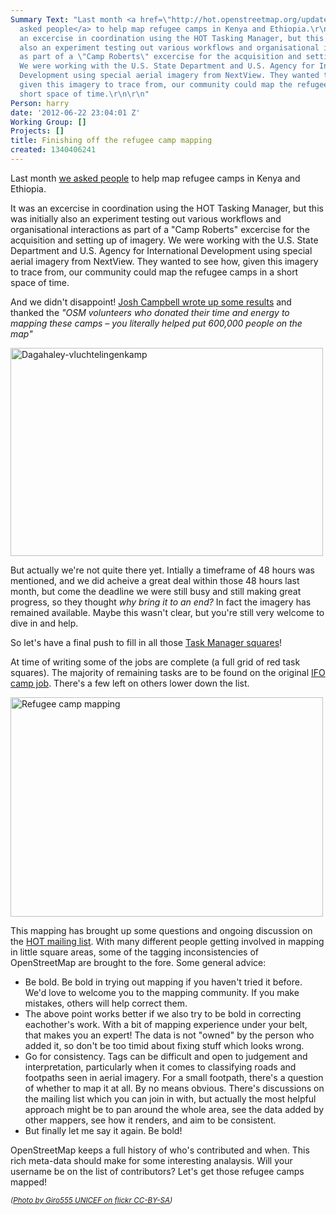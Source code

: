 ```yaml
---
Summary Text: "Last month <a href=\"http://hot.openstreetmap.org/updates/2012-05-18_first_use_of_new_imagery_agreement_join_hot_to_trace_refugee_camps_in_kenya_and_e\">we
  asked people</a> to help map refugee camps in Kenya and Ethiopia.\r\n\r\nIt was
  an excercise in coordination using the HOT Tasking Manager, but this was initially
  also an experiment testing out various workflows and organisational interactions
  as part of a \"Camp Roberts\" excercise for the acquisition and setting up of imagery.
  We were working with the U.S. State Department and U.S. Agency for International
  Development using special aerial imagery from NextView. They wanted to see how,
  given this imagery to trace from, our community could map the refugee camps in a
  short space of time.\r\n\r\n"
Person: harry
date: '2012-06-22 23:04:01 Z'
Working Group: []
Projects: []
title: Finishing off the refugee camp mapping
created: 1340406241
---
```

<p>Last month <a href="http://hot.openstreetmap.org/updates/2012-05-18_first_use_of_new_imagery_agreement_join_hot_to_trace_refugee_camps_in_kenya_and_e">we asked people</a> to help map refugee camps in Kenya and Ethiopia.</p><p>It was an excercise in coordination using the HOT Tasking Manager, but this was initially also an experiment testing out various workflows and organisational interactions as part of a "Camp Roberts" excercise for the acquisition and setting up of imagery. We were working with the U.S. State Department and U.S. Agency for International Development using special aerial imagery from NextView. They wanted to see how, given this imagery to trace from, our community could map the refugee camps in a short space of time.<!--break--></p><p>And we didn't disappoint! <a href="http://www.disruptivegeo.com/2012/05/imagery-to-the-crowd-early-results/">Josh Campbell wrote up some results</a> and thanked the <em>"OSM volunteers who donated their time and energy to mapping these camps – you literally helped put 600,000 people on the map"</em></p><p><a title="Dagahaley-vluchtelingenkamp by Giro555, on Flickr" href="http://www.flickr.com/photos/giro555/5984530079/"><img src="http://farm7.staticflickr.com/6013/5984530079_b214df9f3c.jpg" alt="Dagahaley-vluchtelingenkamp" width="500" height="333"></a></p><p>But actually we're not quite there yet. Intially a timeframe of 48 hours was mentioned, and we did acheive a great deal within those 48 hours last month, but come the deadline we were still busy and still making great progress, so they thought <em>why bring it to an end?</em> In fact the imagery has remained available. Maybe this wasn't clear, but you're still very welcome to dive in and help.</p><p>So let's have a final push to fill in all those <a href="http://tasks.hotosm.org/">Task Manager squares</a>!</p><p>At time of writing some of the jobs are complete (a full grid of red task squares). The majority of remaining tasks are to be found on the original <a href="http://tasks.hotosm.org/job/40">IFO camp job</a>. There's a few left on others lower down the list.</p><p><a title="Refugee camp mapping by Harry Wood, on Flickr" href="http://www.flickr.com/photos/harrywood/7422385392/"><img src="http://farm9.staticflickr.com/8142/7422385392_f3ece63c48.jpg" alt="Refugee camp mapping" width="500" height="351"></a></p><p>This mapping has brought up some questions and ongoing discussion on the <a href="http://lists.openstreetmap.org/listinfo/hot">HOT mailing list</a>. With many different people getting involved in mapping in little square areas, some of the tagging inconsistencies of OpenStreetMap are brought to the fore. Some general advice:</p><ul><li>Be bold. Be bold in trying out mapping if you haven't tried it before. We'd love to welcome you to the mapping community. If you make mistakes, others will help correct them.</li><li>The above point works better if we also try to be bold in correcting eachother's work. With a bit of mapping experience under your belt, that makes you an expert! The data is not "owned" by the person who added it, so don't be too timid about fixing stuff which looks wrong.</li><li>Go for consistency. Tags can be difficult and open to judgement and interpretation, particularly when it comes to classifying roads and footpaths seen in aerial imagery. For a small footpath, there's a question of whether to map it at all. By no means obvious. There's discussions on the mailing list which you can join in with, but actually the most helpful approach might be to pan around the whole area, see the data added by other mappers, see how it renders, and aim to be consistent.</li><li>But finally let me say it again. Be bold!</li></ul><p>OpenStreetMap keeps a full history of who's contributed and when. This rich meta-data should make for some interesting analaysis. Will your username be on the list of contributors? Let's get those refugee camps mapped!</p><p><em><small>(<a href="http://www.flickr.com/photos/giro555/5984530079/">Photo by Giro555 UNICEF on flickr CC-BY-SA</a>)</small></em></p>
